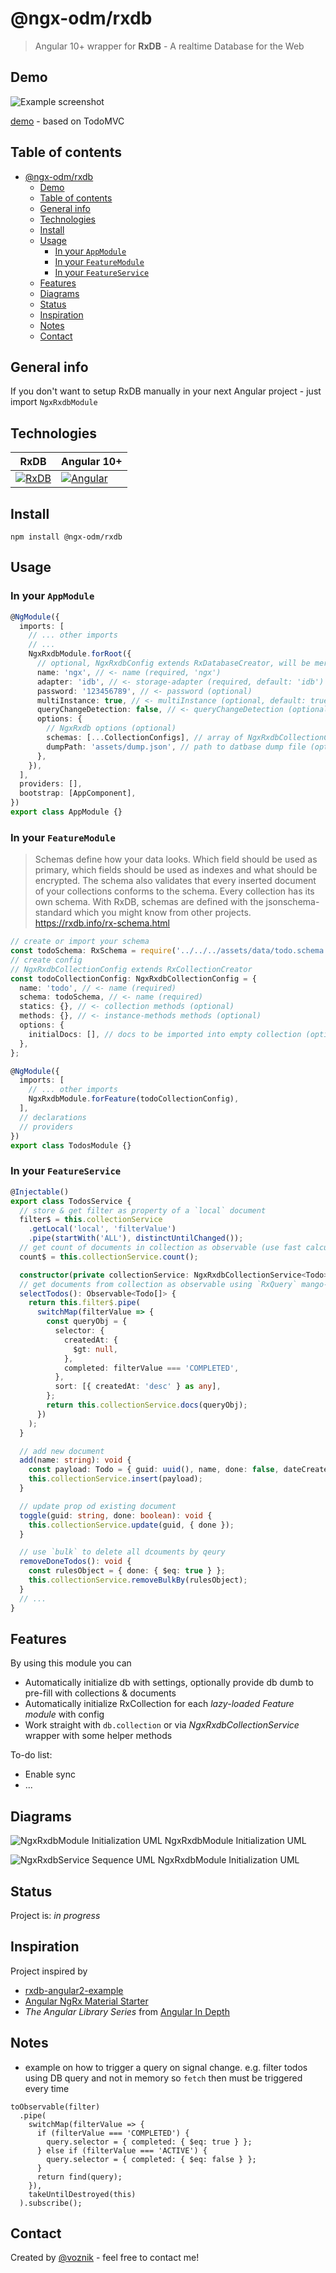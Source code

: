 # @ngx-odm/rxdb

> Angular 10+ wrapper for **RxDB** - A realtime Database for the Web

## Demo

![Example screenshot](examples/demo/src/assets/images/screenshot.png)

[demo](https://voznik.github.io/ngx-odm/) - based on TodoMVC

## Table of contents

- [@ngx-odm/rxdb](#ngx-odmrxdb)
  - [Demo](#demo)
  - [Table of contents](#table-of-contents)
  - [General info](#general-info)
  - [Technologies](#technologies)
  - [Install](#install)
  - [Usage](#usage)
    - [In your `AppModule`](#in-your-appmodule)
    - [In your `FeatureModule`](#in-your-featuremodule)
    - [In your `FeatureService`](#in-your-featureservice)
  - [Features](#features)
  - [Diagrams](#diagrams)
  - [Status](#status)
  - [Inspiration](#inspiration)
  - [Notes](#notes)
  - [Contact](#contact)

## General info

If you don't want to setup RxDB manually in your next Angular project - just import `NgxRxdbModule`

## Technologies

| RxDB                                                                                                     | Angular 10+                                                                                   |
| -------------------------------------------------------------------------------------------------------- | --------------------------------------------------------------------------------------------- |
| [![RxDB](https://cdn.rawgit.com/pubkey/rxdb/ba7c9b80/docs/files/logo/logo_text.svg)](https://rxdb.info/) | [![Angular](https://angular.io/assets/images/logos/angular/angular.svg)](https://angular.io/) |

## Install

`npm install @ngx-odm/rxdb`

## Usage

### In your `AppModule`

```typescript
@NgModule({
  imports: [
    // ... other imports
    // ...
    NgxRxdbModule.forRoot({
      // optional, NgxRxdbConfig extends RxDatabaseCreator, will be merged with default config
      name: 'ngx', // <- name (required, 'ngx')
      adapter: 'idb', // <- storage-adapter (required, default: 'idb')
      password: '123456789', // <- password (optional)
      multiInstance: true, // <- multiInstance (optional, default: true)
      queryChangeDetection: false, // <- queryChangeDetection (optional, default: false)
      options: {
        // NgxRxdb options (optional)
        schemas: [...CollectionConfigs], // array of NgxRxdbCollectionConfig (optional)
        dumpPath: 'assets/dump.json', // path to datbase dump file (optional)
      },
    }),
  ],
  providers: [],
  bootstrap: [AppComponent],
})
export class AppModule {}
```

### In your `FeatureModule`

> Schemas define how your data looks. Which field should be used as primary, which fields should be used as indexes and what should be encrypted. The schema also validates that every inserted document of your collections conforms to the schema. Every collection has its own schema. With RxDB, schemas are defined with the jsonschema-standard which you might know from other projects.
> https://rxdb.info/rx-schema.html

```typescript
// create or import your schema
const todoSchema: RxSchema = require('../../../assets/data/todo.schema.json');
// create config
// NgxRxdbCollectionConfig extends RxCollectionCreator
const todoCollectionConfig: NgxRxdbCollectionConfig = {
  name: 'todo', // <- name (required)
  schema: todoSchema, // <- name (required)
  statics: {}, // <- collection methods (optional)
  methods: {}, // <- instance-methods methods (optional)
  options: {
    initialDocs: [], // docs to be imported into empty collection (optional)
  },
};

@NgModule({
  imports: [
    // ... other imports
    NgxRxdbModule.forFeature(todoCollectionConfig),
  ],
  // declarations
  // providers
})
export class TodosModule {}
```

### In your `FeatureService`

```typescript
@Injectable()
export class TodosService {
  // store & get filter as property of a `local` document
  filter$ = this.collectionService
    .getLocal('local', 'filterValue')
    .pipe(startWith('ALL'), distinctUntilChanged());
  // get count of documents in collection as observable (use fast calculation with static colection method)
  count$ = this.collectionService.count();

  constructor(private collectionService: NgxRxdbCollectionService<Todo>) {}
  // get documents from collection as observable using `RxQuery` mango-queries
  selectTodos(): Observable<Todo[]> {
    return this.filter$.pipe(
      switchMap(filterValue => {
        const queryObj = {
          selector: {
            createdAt: {
              $gt: null,
            },
            completed: filterValue === 'COMPLETED',
          },
          sort: [{ createdAt: 'desc' } as any],
        };
        return this.collectionService.docs(queryObj);
      })
    );
  }

  // add new document
  add(name: string): void {
    const payload: Todo = { guid: uuid(), name, done: false, dateCreated: Date.now() };
    this.collectionService.insert(payload);
  }

  // update prop od existing document
  toggle(guid: string, done: boolean): void {
    this.collectionService.update(guid, { done });
  }

  // use `bulk` to delete all dcouments by qeury
  removeDoneTodos(): void {
    const rulesObject = { done: { $eq: true } };
    this.collectionService.removeBulkBy(rulesObject);
  }
  // ...
}
```

## Features

By using this module you can

- Automatically initialize db with settings, optionally provide db dumb to pre-fill with collections & documents
- Automatically initialize RxCollection for each _lazy-loaded Feature module_ with config
- Work straight with `db.collection` or via _NgxRxdbCollectionService_ wrapper with some helper methods

To-do list:

- Enable sync
- ...

## Diagrams

![NgxRxdbModule Initialization UML](examples/uml.NgxRxdbModule.png)
NgxRxdbModule Initialization UML

![NgxRxdbService Sequence UML](examples/uml.NgxRxdbService.png)
NgxRxdbModule Initialization UML

## Status

Project is: _in progress_

## Inspiration

Project inspired by

- [rxdb-angular2-example](https://github.com/pubkey/rxdb/blob/master/examples/angular2/README.md#rxdb-angular2-example)
- [Angular NgRx Material Starter](https://tomastrajan.github.io/angular-ngrx-material-starter#/examples/todos)
- _The Angular Library Series_ from [Angular In Depth](https://blog.angularindepth.com/)

## Notes

- example on how to trigger a query on signal change. e.g. filter todos using DB query and not in memory
  so `fetch` then must be triggered every time

```
toObservable(filter)
  .pipe(
    switchMap(filterValue => {
      if (filterValue === 'COMPLETED') {
        query.selector = { completed: { $eq: true } };
      } else if (filterValue === 'ACTIVE') {
        query.selector = { completed: { $eq: false } };
      }
      return find(query);
    }),
    takeUntilDestroyed(this)
  ).subscribe();
```

## Contact

Created by [@voznik](https://github.com/voznik) - feel free to contact me!
